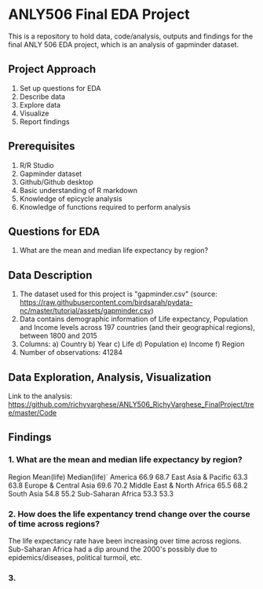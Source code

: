 # ANLY506 Final EDA Project
This is a repository to hold data, code/analysis, outputs and findings for the final ANLY 506 EDA project, which is an analysis of gapminder dataset.

## Project Approach
1. Set up questions for EDA
2. Describe data
3. Explore data
4. Visualize
5. Report findings

## Prerequisites
1. R/R Studio
2. Gapminder dataset
3. Github/Github desktop
4. Basic understanding of R markdown
5. Knowledge of epicycle analysis
6. Knowledge of functions required to perform analysis

## Questions for EDA
1. What are the mean and median life expectancy by region?

## Data Description
1. The dataset used for this project is "gapminder.csv" (source: https://raw.githubusercontent.com/birdsarah/pydata-nc/master/tutorial/assets/gapminder.csv)
2. Data contains demographic information of Life expectancy, Population and Income levels across 197 countries (and their geographical regions), between 1800 and 2015
3. Columns: 
  a) Country
  b) Year
  c) Life
  d) Population
  e) Income
  f) Region
4. Number of observations: 41284

## Data Exploration, Analysis, Visualization
Link to the analysis: https://github.com/richyvarghese/ANLY506_RichyVarghese_FinalProject/tree/master/Code

## Findings
### 1. What are the mean and median life expectancy by region?
  Region                              Mean(life)     Median(life)`
  America                             66.9           68.7
  East Asia & Pacific                 63.3           63.8
  Europe & Central Asia               69.6           70.2
  Middle East & North Africa          65.5           68.2
  South Asia                          54.8           55.2
  Sub-Saharan Africa                  53.3           53.3


### 2. How does the life expentancy trend change over the course of time across regions?
The life expectancy rate have been increasing over time across regions. Sub-Saharan Africa had a dip around the 2000's possibly due to epidemics/diseases, political turmoil, etc.

### 3.
